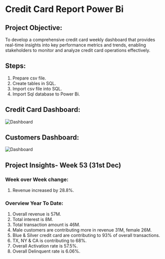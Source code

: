 # Credit Card Report Power Bi

## Project Objective:
To develop a comprehensive credit card weekly dashboard that provides real-time insights into key performance metrics and trends, enabling stakeholders to monitor and analyze credit card operations effectively.

## Steps:
1. Prepare csv file.
2. Create tables in SQL.
3. Import csv file into SQL.
4.  Import Sql database to Power Bi.

## Credit Card Dashboard:
![Dashboard]()

## Customers Dashboard:
![Dashboard]()

## Project Insights- Week 53 (31st Dec)
### Week over Week change:
1. Revenue increased by 28.8%.

### Overview Year To Date:
1. Overall revenue is 57M.
2. Total interest is 8M.
3. Total transaction amount is 46M.
4. Male customers are contributing more in revenue 31M, female 26M.
5. Blue & Silver credit card are contributing to 93% of overall transactions.
6. TX, NY & CA is contributing to 68%.
7. Overall Activation rate is 57.5%.
8. Overall Delinquent rate is 6.06%.

